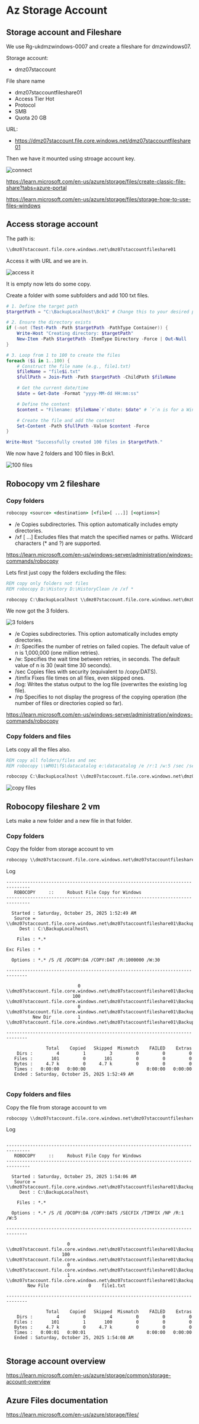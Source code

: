 # Az Storage Account

## Storage account and Fileshare

We use Rg-ukdmzwindows-0007 and create a fileshare for dmzwindows07.

Storage account:
* dmz07staccount

File share name
* dmz07staccountfileshare01
* Access Tier Hot
* Protocol
* SMB
* Quota 20 GB

URL:
* https://dmz07staccount.file.core.windows.net/dmz07staccountfileshare01


Then we have it mounted using stroage account key.

![connect](https://github.com/spawnmarvel/azure-automation-bicep-and-labs/blob/main/az-104-storage-account/images/connect1.png)

https://learn.microsoft.com/en-us/azure/storage/files/create-classic-file-share?tabs=azure-portal

https://learn.microsoft.com/en-us/azure/storage/files/storage-how-to-use-files-windows

## Access storage account

The path is:

```cmd
\\dmz07staccount.file.core.windows.net\dmz07staccountfileshare01

```

Access it with URL and we are in.

![access it](https://github.com/spawnmarvel/azure-automation-bicep-and-labs/blob/main/az-104-storage-account/images/accessit.png)

It is empty now lets do some copy.

Create a folder with some subfolders and add 100 txt files.

```ps1
# 1. Define the target path
$targetPath = "C:\BackupLocalhost\Bck1" # Change this to your desired path!

# 2. Ensure the directory exists
if (-not (Test-Path -Path $targetPath -PathType Container)) {
    Write-Host "Creating directory: $targetPath"
    New-Item -Path $targetPath -ItemType Directory -Force | Out-Null
}

# 3. Loop from 1 to 100 to create the files
foreach ($i in 1..100) {
    # Construct the file name (e.g., file1.txt)
    $fileName = "file$i.txt"
    $fullPath = Join-Path -Path $targetPath -ChildPath $fileName

    # Get the current date/time
    $date = Get-Date -Format "yyyy-MM-dd HH:mm:ss"

    # Define the content
    $content = "Filename: $fileName`r`nDate: $date" # `r`n is for a Windows-style newline

    # Create the file and add the content
    Set-Content -Path $fullPath -Value $content -Force
}

Write-Host "Successfully created 100 files in $targetPath."
```

We now have 2 folders and 100 files in Bck1.

![100 files](https://github.com/spawnmarvel/azure-automation-bicep-and-labs/blob/main/az-104-storage-account/images/100files.png)


## Robocopy vm 2 fileshare

### Copy folders

```cmd
robocopy <source> <destination> [<file>[ ...]] [<options>]
```

* /e	Copies subdirectories. This option automatically includes empty directories.
* /xf <filename>[ ...] Excludes files that match the specified names or paths. Wildcard characters (* and ?) are supported.

https://learn.microsoft.com/en-us/windows-server/administration/windows-commands/robocopy

Lets first just copy the folders excluding the files:

```cmd
REM copy only folders not files
REM robocopy D:\History D:\HistoryClean /e /xf *

robocopy C:\BackupLocalhost \\dmz07staccount.file.core.windows.net\dmz07staccountfileshare01\BackupLocalhost /e /xf *
```

We now got the 3 folders.

![3 folders](https://github.com/spawnmarvel/azure-automation-bicep-and-labs/blob/main/az-104-storage-account/images/3folders.png)


* /e	Copies subdirectories. This option automatically includes empty directories.
* /r:<n>	Specifies the number of retries on failed copies. The default value of n is 1,000,000 (one million retries).
* /w:<n>	Specifies the wait time between retries, in seconds. The default value of n is 30 (wait time 30 seconds).
* /sec	Copies files with security (equivalent to /copy:DATS).
* /timfix	Fixes file times on all files, even skipped ones.
* /log:<logfile>	Writes the status output to the log file (overwrites the existing log file).
* /np	Specifies to not display the progress of the copying operation (the number of files or directories copied so far).

https://learn.microsoft.com/en-us/windows-server/administration/windows-commands/robocopy


### Copy folders and files
Lets copy all the files also.

```cmd
REM copy all folders/files and sec
REM robocopy \\WM01\f$\datacatalog e:\datacatalog /e /r:1 /w:5 /sec /secfix /timfix /log:"F:\robo_log.log" /np

robocopy C:\BackupLocalhost \\dmz07staccount.file.core.windows.net\dmz07staccountfileshare01\BackupLocalhost /e /r:1 /w:5 /sec /secfix /timfix /log:"C:\robo_bck.log" /np

```
![copy files](https://github.com/spawnmarvel/azure-automation-bicep-and-labs/blob/main/az-104-storage-account/images/copyfiles.png)

## Robocopy fileshare 2 vm

Lets make a new folder and a new file in that folder.

### Copy folders

Copy the folder from storage account to vm

```cmd
robocopy \\dmz07staccount.file.core.windows.net\dmz07staccountfileshare01\BackupLocalhost C:\BackupLocalhost /e /xf *

```
Log

```log
-------------------------------------------------------------------------------
   ROBOCOPY     ::     Robust File Copy for Windows
-------------------------------------------------------------------------------

  Started : Saturday, October 25, 2025 1:52:49 AM
   Source = \\dmz07staccount.file.core.windows.net\dmz07staccountfileshare01\BackupLocalhost\
     Dest : C:\BackupLocalhost\

    Files : *.*

Exc Files : *

  Options : *.* /S /E /DCOPY:DA /COPY:DAT /R:1000000 /W:30

------------------------------------------------------------------------------

                           0    \\dmz07staccount.file.core.windows.net\dmz07staccountfileshare01\BackupLocalhost\
                         100    \\dmz07staccount.file.core.windows.net\dmz07staccountfileshare01\BackupLocalhost\Bck1\
                           0    \\dmz07staccount.file.core.windows.net\dmz07staccountfileshare01\BackupLocalhost\Bck2\
          New Dir          1    \\dmz07staccount.file.core.windows.net\dmz07staccountfileshare01\BackupLocalhost\bck3\

------------------------------------------------------------------------------

               Total    Copied   Skipped  Mismatch    FAILED    Extras
    Dirs :         4         1         3         0         0         0
   Files :       101         0       101         0         0         0
   Bytes :     4.7 k         0     4.7 k         0         0         0
   Times :   0:00:00   0:00:00                       0:00:00   0:00:00
   Ended : Saturday, October 25, 2025 1:52:49 AM


```

### Copy folders and files

Copy the file from storage account to vm

```cmd
robocopy \\dmz07staccount.file.core.windows.net\dmz07staccountfileshare01\BackupLocalhost C:\BackupLocalhost /e /r:1 /w:5 /sec /secfix /timfix /log:"C:\robo_bck.log" /np
```

Log

```log

-------------------------------------------------------------------------------
   ROBOCOPY     ::     Robust File Copy for Windows                              
-------------------------------------------------------------------------------

  Started : Saturday, October 25, 2025 1:54:06 AM
   Source = \\dmz07staccount.file.core.windows.net\dmz07staccountfileshare01\BackupLocalhost\
     Dest : C:\BackupLocalhost\

    Files : *.*
	    
  Options : *.* /S /E /DCOPY:DA /COPY:DATS /SECFIX /TIMFIX /NP /R:1 /W:5 

------------------------------------------------------------------------------

	                   0	\\dmz07staccount.file.core.windows.net\dmz07staccountfileshare01\BackupLocalhost\
	                 100	\\dmz07staccount.file.core.windows.net\dmz07staccountfileshare01\BackupLocalhost\Bck1\
	                   0	\\dmz07staccount.file.core.windows.net\dmz07staccountfileshare01\BackupLocalhost\Bck2\
	                   1	\\dmz07staccount.file.core.windows.net\dmz07staccountfileshare01\BackupLocalhost\bck3\
	    New File  		       0	file1.txt

------------------------------------------------------------------------------

               Total    Copied   Skipped  Mismatch    FAILED    Extras
    Dirs :         4         0         4         0         0         0
   Files :       101         1       100         0         0         0
   Bytes :     4.7 k         0     4.7 k         0         0         0
   Times :   0:00:01   0:00:01                       0:00:00   0:00:00
   Ended : Saturday, October 25, 2025 1:54:08 AM


```
## Storage account overview

https://learn.microsoft.com/en-us/azure/storage/common/storage-account-overview


## Azure Files documentation

https://learn.microsoft.com/en-us/azure/storage/files/